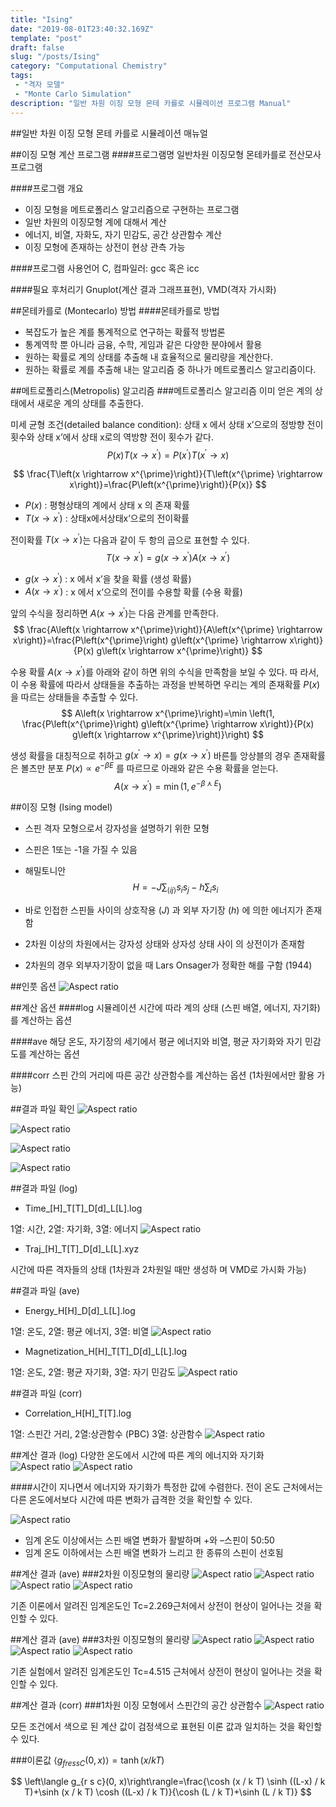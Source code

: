```yaml
---
title: "Ising"
date: "2019-08-01T23:40:32.169Z"
template: "post"
draft: false
slug: "/posts/Ising"
category: "Computational Chemistry"
tags: 
 - "격자 모델"
 - "Monte Carlo Simulation"
description: "일반 차원 이징 모형 몬테 카를로 시뮬레이션 프로그램 Manual"
---
```

##일반 차원 이징 모형 몬테 카를로 시뮬레이션 매뉴얼

##이징 모형 계산 프로그램 
####프로그램명
일반차원 이징모형 몬테카를로 전산모사 프로그램

####프로그램 개요
- 이징 모형을 메트로폴리스 알고리즘으로 구현하는 프로그램 
- 일반 차원의 이징모형 계에 대해서 계산
- 에너지, 비열, 자화도, 자기 민감도, 공간 상관함수 계산 
- 이징 모형에 존재하는 상전이 현상 관측 가능

####프로그램 사용언어
C, 컴파일러: gcc 혹은 icc

####필요 후처리기
Gnuplot(계산 결과 그래프표현), VMD(격자 가시화)

##몬테카를로 (Montecarlo) 방법
####몬테카를로 방법
- 복잡도가 높은 계를 통계적으로 연구하는 확률적 방법론
- 통계역학 뿐 아니라 금융, 수학, 게임과 같은 다양한 분야에서 활용
- 원하는 확률로 계의 상태를 추출해 내 효율적으로 물리량을 계산한다. 
- 원하는 확률로 계를 추출해 내는 알고리즘 중 하나가 메트로폴리스 알고리즘이다.

##메트로폴리스(Metropolis) 알고리즘
###메트로폴리스 알고리즘
이미 얻은 계의 상태에서 새로운 계의 상태를 추출한다.

미세 균형 조건(detailed balance condition): 상태 x 에서 상태 x’으로의 정방향 전이 횟수와 상태 x’에서 상태 x로의 역방향 전이 횟수가 같다.
$$
P(x) T\left(x \rightarrow x^{\prime}\right)=P\left(x^{\prime}\right) T\left(x^{\prime} \rightarrow x\right)
$$

$$
\frac{T\left(x \rightarrow x^{\prime}\right)}{T\left(x^{\prime} \rightarrow x\right)}=\frac{P\left(x^{\prime}\right)}{P(x)}
$$

- $P(x)$ : 평형상태의 계에서 상태 x 의 존재 확률
- $T\left(x \rightarrow x^{\prime}\right)$ : 상태x에서상태x’으로의 전이확률


전이확률 $T\left(x \rightarrow x^{\prime}\right)$는 다음과 같이 두 항의 곱으로 표현할 수 있다.
$$
T\left(x \rightarrow x^{\prime}\right)=g\left(x \rightarrow x^{\prime}\right) A\left(x \rightarrow x^{\prime}\right)
$$

- $g\left(x \rightarrow x^{\prime}\right)$ : x 에서 x’을 찾을 확률 (생성 확률)
- $A\left(x \rightarrow x^{\prime}\right)$ : x 에서 x’으로의 전이를 수용할 확률 (수용 확률)

앞의 수식을 정리하면 $A\left(x \rightarrow x^{\prime}\right)$는 다음 관계를 만족한다. 
$$
\frac{A\left(x \rightarrow x^{\prime}\right)}{A\left(x^{\prime} \rightarrow x\right)}=\frac{P\left(x^{\prime}\right) g\left(x^{\prime} \rightarrow x\right)}{P(x) g\left(x \rightarrow x^{\prime}\right)}
$$


수용 확률 $A\left(x \rightarrow x^{\prime}\right)$를 아래와 같이 하면 위의 수식을 만족함을 보일 수 있다. 따 라서, 이 수용 확률에 따라서 상태들을 추출하는 과정을 반복하면 우리는 계의 존재확률 $P(x)$을 따르는 상태들을 추출할 수 있다.
$$
A\left(x \rightarrow x^{\prime}\right)=\min \left(1, \frac{P\left(x^{\prime}\right) g\left(x^{\prime} \rightarrow x\right)}{P(x) g\left(x \rightarrow x^{\prime}\right)}\right)
$$

생성 확률을 대칭적으로 취하고 $g\left(x^{\prime} \rightarrow x\right)=g\left(x \rightarrow x^{\prime}\right)$
바른틀 앙상블의 경우 존재확률은 볼츠만 분포 $P(x) \propto e^{-\beta E}$ 를 따르므로 아래와 같은 수용 확률을 얻는다.
$$
A\left(x \rightarrow x^{\prime}\right)=\min \left(1, e^{-\beta \curlywedge E}\right)
$$

##이징 모형 (Ising model)
- 스핀 격자 모형으로서 강자성을 설명하기 위한 모형 
- 스핀은 1또는 -1을 가질 수 있음
- 해밀토니안
$$
H=-J \sum_{\langle i j\rangle} s_{i} s_{j}-h \sum_{i} s_{i}
$$

- 바로 인접한 스핀들 사이의 상호작용 $(J)$ 과 외부 자기장 $(h)$ 에 의한 에너지가 존재함
- 2차원 이상의 차원에서는 강자성 상태와 상자성 상태 사이 의 상전이가 존재함
- 2차원의 경우 외부자기장이 없을 때 Lars Onsager가 정확한 해를 구함 (1944)


##인풋 옵션
![Aspect ratio](/media/POST/000015/0.jpg)

##계산 옵션
####log
시뮬레이션 시간에 따라 계의 상태 (스핀 배열, 에너지, 자기화)를 계산하는 옵션

####ave
해당 온도, 자기장의 세기에서 평균 에너지와 비열, 평균 자기화와 자기 민감도를 계산하는 옵션

####corr
스핀 간의 거리에 따른 공간 상관함수를 계산하는 옵션 (1차원에서만 활용 가능)

##결과 파일 확인
![Aspect ratio](/media/POST/000015/10.jpg)

![Aspect ratio](/media/POST/000015/11.jpg)

![Aspect ratio](/media/POST/000015/12.jpg)

![Aspect ratio](/media/POST/000015/13.jpg)


##결과 파일 (log)
- Time_[H]_T[T]_D[d]_L[L].log

1열: 시간, 2열: 자기화, 3열: 에너지
![Aspect ratio](/media/POST/000015/1.jpg)

- Traj_[H]_T[T]_D[d]_L[L].xyz

시간에 따른 격자들의 상태 (1차원과 2차원일 때만 생성하 며 VMD로 가시화 가능)
  
##결과 파일 (ave)
- Energy_H[H]_D[d]_L[L].log

1열: 온도, 2열: 평균 에너지, 3열: 비열
![Aspect ratio](/media/POST/000015/2.jpg)

- Magnetization_H[H]_T[T]_D[d]_L[L].log

1열: 온도, 2열: 평균 자기화, 3열: 자기 민감도
![Aspect ratio](/media/POST/000015/3.jpg)

##결과 파일 (corr)
- Correlation_H[H]_T[T].log

1열: 스핀간 거리, 2열:상관함수 (PBC) 3열: 상관함수
![Aspect ratio](/media/POST/000015/4.jpg)

##계산 결과 (log)
다양한 온도에서 시간에 따른 계의 에너지와 자기화
![Aspect ratio](/media/POST/000015/5.jpg)
![Aspect ratio](/media/POST/000015/5-1.jpg)

####시간이 지나면서 에너지와 자기화가 특정한 값에 수렴한다. 전이 온도 근처에서는 다른 온도에서보다 시간에 따른 변화가 급격한 것을 확인할 수 있다.

![Aspect ratio](/media/POST/000015/6.jpg)

- 임계 온도 이상에서는 스핀 배열 변화가 활발하며 +와 –스핀이 50:50 
- 임계 온도 이하에서는 스핀 배열 변화가 느리고 한 종류의 스핀이 선호됨
 
##계산 결과 (ave)
###2차원 이징모형의 물리량
![Aspect ratio](/media/POST/000015/7.jpg)
![Aspect ratio](/media/POST/000015/7-1.jpg)
![Aspect ratio](/media/POST/000015/7-2.jpg)
![Aspect ratio](/media/POST/000015/7-3.jpg)


기존 이론에서 알려진 임계온도인 Tc=2.269근처에서 상전이 현상이 일어나는 것을 확인할 수 있다.
      
##계산 결과 (ave)
###3차원 이징모형의 물리량
![Aspect ratio](/media/POST/000015/8.jpg)
![Aspect ratio](/media/POST/000015/8-1.jpg)
![Aspect ratio](/media/POST/000015/8-2.jpg)
![Aspect ratio](/media/POST/000015/8-3.jpg)


기존 실험에서 알려진 임계온도인 Tc=4.515 근처에서 상전이 현상이 일어나는 것을 확인할 수 있다.
      
##계산 결과 (corr) 
###1차원 이징 모형에서 스핀간의 공간 상관함수
![Aspect ratio](/media/POST/000015/9.jpg)

모든 조건에서 색으로 된 계산 값이 검정색으로 표현된 이론 값과 일치하는 것을 확인할 수 있다.

###이론값
$\left\langle g_{f r e s s C}(0, x)\right\rangle=\tanh (x / k T)$

$$
\left\langle g_{r s c}(0, x)\right\rangle=\frac{\cosh (x / k T) \sinh ((L-x) / k T)+\sinh (x / k T) \cosh ((L-x) / k T)}{\cosh (L / k T)+\sinh (L / k T)}
$$

   